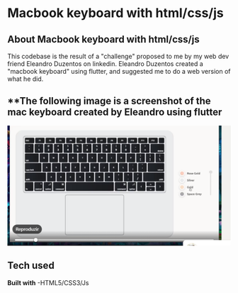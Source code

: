 # **Macbook keyboard with html/css/js**

## **About Macbook keyboard with html/css/js**

This codebase is the result of a "challenge" proposed to me by my web dev friend Eleandro Duzentos on linkedin. Eleandro Duzentos created
a "macbook keyboard" using flutter, and suggested me to do a web version of what he did.

## **The following image is a screenshot of the mac keyboard created by Eleandro using flutter 

![user-interface-screenshot](https://github.com/Matiastomas/mac-keyboard-html-css-js/blob/main/img/css%20html%20js%20challenge.PNG) 

## **Tech used**  

**Built with**
    -HTML5/CSS3/Js
